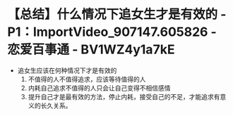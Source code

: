 # 【总结】什么情况下追女生才是有效的 - P1：ImportVideo_907147.605826 - 恋爱百事通 - BV1WZ4y1a7kE

-   追女生应该在何种情况下才是有效的
    1.  不值得的人不值得追求，应该等待值得的人
    2.  内耗自己追求不值得的人只会让自己变得不相信感情
    3.  提升自己才是最有效的方法，停止内耗，接受自己的不足，才能追求有意义的长久关系。